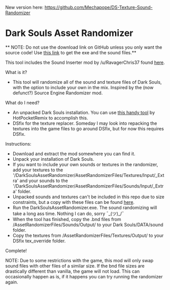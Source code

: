 New version here: https://github.com/Mechapope/DS-Texture-Sound-Randomizer

# Dark Souls Asset Randomizer

** NOTE: Do not use the download link on GitHub unless you only want the source code! Use [this link](https://drive.google.com/file/d/0B5Z4vOoakC78TkliRi15NWFpcVk/view?usp=sharing) to get the exe and the sound files.**

This tool includes the Sound Inserter mod by /u/RavagerChris37 found [here](http://www.nexusmods.com/darksouls/mods/1193).

What is it?
* This tool will randomize all of the sound and texture files of Dark Souls, with the option to include your own in the mix. Inspired by the (now defunct?) Source Engine Randomizer mod.

What do I need?
* An unpacked Dark Souls installation. You can use [this handy tool](https://github.com/HotPocketRemix/UnpackDarkSoulsForModding) by HotPocketRemix to accomplish this.
* DSfix for the texture replacer. Someday I may look into repacking the textures into the game files to go around DSfix, but for now this requires DSfix.

Instructions:
* Download and extract the mod somewhere you can find it.
* Unpack your installation of Dark Souls.
* If you want to include your own sounds or textures in the randomizer, add your textures to the '/DarkSoulsAssetRandomizer/AssetRandomizerFiles/Textures/Input/_Extra' and your sounds to the '/DarkSoulsAssetRandomizer/AssetRandomizerFiles/Sounds/Input/_Extra' folder.
* Unpacked sounds and textures can't be included in this repo due to size constraints, but a copy with these files can be found [here](https://drive.google.com/file/d/0B5Z4vOoakC78TkliRi15NWFpcVk/view?usp=sharing&resourcekey=0-WWYnpNoi7iz_9xm3ZrKtEQ).
* Run the DarkSoulsAssetRandomizer.exe. The sound randomizing will take a long ass time. Nothing I can do, sorry ¯\_(ツ)_/¯
* When the tool has finished, copy the .bnd files from /AssetRandomizerFiles/Sounds/Output/ to your Dark Souls/DATA/sound folder.
* Copy the textures from /AssetRandomizerFiles/Textures/Output/ to your DSfix tex_override folder.

Complete!

NOTE: Due to some restrictions with the game, this mod will only swap sound files with other files of a similar size. If the bnd file sizes are drastically different than vanilla, the game will not load. This can occasionally happen as is, if it happens you can try running the randomizer again.
